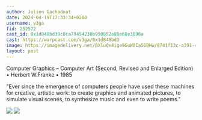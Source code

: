```yaml
---
author: Julien Gachadoat
date: 2024-04-19T17:33:34+0200
username: v3ga
fid: 252572
cast_id: 0x1d848bd39c8ca79454230b950852e88e60e3890a
cast: https://warpcast.com/v3ga/0x1d848bd3
image: https://imagedelivery.net/BXluQx4ige9GuW0Ia56BHw/8741f13c-a391-490d-32b4-78739b0e1900/original
layout: post
---
```

Computer Graphics – Computer Art (Second, Revised and Enlarged Edition) • Herbert W.Franke • 1985  
  
"Ever since the emergence of computers people have used these machines for creative, artistic work: to create graphics and animated pictures, to simulate visual scenes, to synthesize music and even to write poems."  

![](https://imagedelivery.net/BXluQx4ige9GuW0Ia56BHw/8741f13c-a391-490d-32b4-78739b0e1900/original)
![](https://imagedelivery.net/BXluQx4ige9GuW0Ia56BHw/ad77c566-c2cf-4ab0-9aeb-d078d2336800/original)